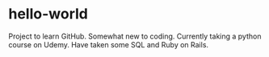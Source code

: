 # hello-world
Project to learn GitHub.
Somewhat new to coding. Currently taking a python course on Udemy. Have taken some SQL and Ruby on Rails. 
